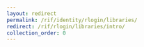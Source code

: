 ```yaml
---
layout: redirect
permalink: /rif/identity/rlogin/libraries/
redirect: /rif/rlogin/libraries/intro/
collection_order: 0
---
```

